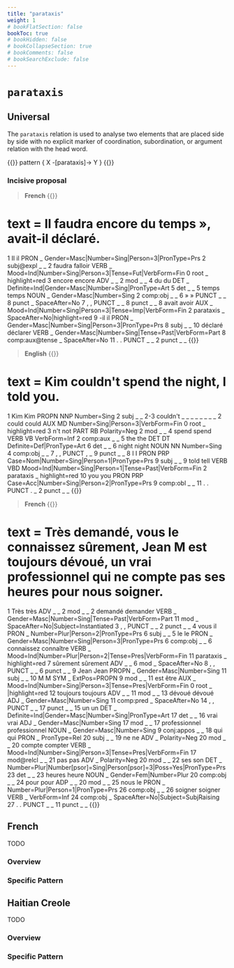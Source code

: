 ```yaml
---
title: "parataxis"
weight: 1
# bookFlatSection: false
bookToc: true
# bookHidden: false
# bookCollapseSection: true
# bookComments: false
# bookSearchExclude: false
---
```

# `parataxis`

## Universal


The `parataxis` relation is used to analyse two elements that are placed side by side with no explicit marker of coordination, subordination, or argument relation with the head word. 

{{<grew >}}
pattern { X -[parataxis]-> Y }
{{</grew>}}

### Incisive proposal 

> __French__
{{<conll>}}
# text = Il faudra encore du temps », avait-il déclaré.
1	Il	il	PRON	_	Gender=Masc|Number=Sing|Person=3|PronType=Prs	2	subj@expl	_	_
2	faudra	falloir	VERB	_	Mood=Ind|Number=Sing|Person=3|Tense=Fut|VerbForm=Fin	0	root	_	highlight=red
3	encore	encore	ADV	_	_	2	mod	_	_
4	du	du	DET	_	Definite=Ind|Gender=Masc|Number=Sing|PronType=Art	5	det	_	_
5	temps	temps	NOUN	_	Gender=Masc|Number=Sing	2	comp:obj	_	_
6	»	»	PUNCT	_	_	8	punct	_	SpaceAfter=No
7	,	,	PUNCT	_	_	8	punct	_	_
8	avait	avoir	AUX	_	Mood=Ind|Number=Sing|Person=3|Tense=Imp|VerbForm=Fin	2	parataxis	_	SpaceAfter=No|highlight=red
9	-il	il	PRON	_	Gender=Masc|Number=Sing|Person=3|PronType=Prs	8	subj	_	_
10	déclaré	déclarer	VERB	_	Gender=Masc|Number=Sing|Tense=Past|VerbForm=Part	8	comp:aux@tense	_	SpaceAfter=No
11	.	.	PUNCT	_	_	2	punct	_	_
{{</conll>}}

> __English__
{{<conll>}}
# text = Kim couldn't spend the night, I told you.
1	Kim	Kim	PROPN	NNP	Number=Sing	2	subj	_	_
2-3	couldn't	_	_	_	_	_	_	_	_
2	could	could	AUX	MD	Number=Sing|Person=3|VerbForm=Fin	0	root	_	highlight=red
3	n't	not	PART	RB	Polarity=Neg	2	mod	_	_
4	spend	spend	VERB	VB	VerbForm=Inf	2	comp:aux	_	_
5	the	the	DET	DT	Definite=Def|PronType=Art	6	det	_	_
6	night	night	NOUN	NN	Number=Sing	4	comp:obj	_	_
7	,	,	PUNCT	,	_	9	punct	_	_
8	I	I	PRON	PRP	Case=Nom|Number=Sing|Person=1|PronType=Prs	9	subj	_	_
9	told	tell	VERB	VBD	Mood=Ind|Number=Sing|Person=1|Tense=Past|VerbForm=Fin	2	parataxis	_	highlight=red
10	you	you	PRON	PRP	Case=Acc|Number=Sing|Person=2|PronType=Prs	9	comp:obl	_	_
11	.	.	PUNCT	.	_	2	punct	_	_
{{</conll>}}


> __French__
{{<conll>}}
# text = Très demandé, vous le connaissez sûrement, Jean M est toujours dévoué, un vrai professionnel qui ne compte pas ses heures pour nous soigner.
1	Très	très	ADV	_	_	2	mod	_	_
2	demandé	demander	VERB	_	Gender=Masc|Number=Sing|Tense=Past|VerbForm=Part	11	mod	_	SpaceAfter=No|Subject=Instantiated
3	,	,	PUNCT	_	_	2	punct	_	_
4	vous	il	PRON	_	Number=Plur|Person=2|PronType=Prs	6	subj	_	_
5	le	le	PRON	_	Gender=Masc|Number=Sing|Person=3|PronType=Prs	6	comp:obj	_	_
6	connaissez	connaître	VERB	_	Mood=Ind|Number=Plur|Person=2|Tense=Pres|VerbForm=Fin	11	parataxis	_	highlight=red
7	sûrement	sûrement	ADV	_	_	6	mod	_	SpaceAfter=No
8	,	,	PUNCT	_	_	6	punct	_	_
9	Jean	Jean	PROPN	_	Gender=Masc|Number=Sing	11	subj	_	_
10	M	M	SYM	_	ExtPos=PROPN	9	mod	_	_
11	est	être	AUX	_	Mood=Ind|Number=Sing|Person=3|Tense=Pres|VerbForm=Fin	0	root	_	|highlight=red
12	toujours	toujours	ADV	_	_	11	mod	_	_
13	dévoué	dévoué	ADJ	_	Gender=Masc|Number=Sing	11	comp:pred	_	SpaceAfter=No
14	,	,	PUNCT	_	_	17	punct	_	_
15	un	un	DET	_	Definite=Ind|Gender=Masc|Number=Sing|PronType=Art	17	det	_	_
16	vrai	vrai	ADJ	_	Gender=Masc|Number=Sing	17	mod	_	_
17	professionnel	professionnel	NOUN	_	Gender=Masc|Number=Sing	9	conj:appos	_	_
18	qui	qui	PRON	_	PronType=Rel	20	subj	_	_
19	ne	ne	ADV	_	Polarity=Neg	20	mod	_	_
20	compte	compter	VERB	_	Mood=Ind|Number=Sing|Person=3|Tense=Pres|VerbForm=Fin	17	mod@relcl	_	_
21	pas	pas	ADV	_	Polarity=Neg	20	mod	_	_
22	ses	son	DET	_	Number=Plur|Number[psor]=Sing|Person[psor]=3|Poss=Yes|PronType=Prs	23	det	_	_
23	heures	heure	NOUN	_	Gender=Fem|Number=Plur	20	comp:obj	_	_
24	pour	pour	ADP	_	_	20	mod	_	_
25	nous	le	PRON	_	Number=Plur|Person=1|PronType=Prs	26	comp:obj	_	_
26	soigner	soigner	VERB	_	VerbForm=Inf	24	comp:obj	_	SpaceAfter=No|Subject=SubjRaising
27	.	.	PUNCT	_	_	11	punct	_	_
{{</conll>}}


## French

TODO
### Overview

### Specific Pattern




## Haitian Creole

TODO
### Overview

### Specific Pattern


